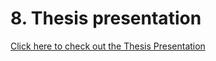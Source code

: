 # 8. Thesis presentation

[Click here to check out the Thesis Presentation](https://github.com/enysojkova/Eny-S/files/11608741/Thesis.Presentation.pdf)


